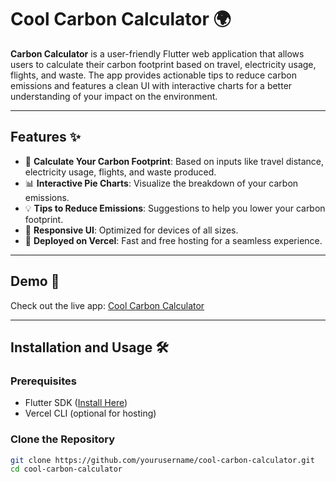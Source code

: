 # Cool Carbon Calculator 🌍

**Carbon Calculator** is a user-friendly Flutter web application that allows users to calculate their carbon footprint based on travel, electricity usage, flights, and waste. The app provides actionable tips to reduce carbon emissions and features a clean UI with interactive charts for a better understanding of your impact on the environment.

---

## Features ✨

- 🌱 **Calculate Your Carbon Footprint**: Based on inputs like travel distance, electricity usage, flights, and waste produced.
- 📊 **Interactive Pie Charts**: Visualize the breakdown of your carbon emissions.
- 💡 **Tips to Reduce Emissions**: Suggestions to help you lower your carbon footprint.
- 🎨 **Responsive UI**: Optimized for devices of all sizes.
- 🚀 **Deployed on Vercel**: Fast and free hosting for a seamless experience.

---

## Demo 🚀

Check out the live app: [Cool Carbon Calculator](https://carbon-calculator-theta.vercel.app/)

---

## Installation and Usage 🛠️

### Prerequisites
- Flutter SDK ([Install Here](https://docs.flutter.dev/get-started/install))
- Vercel CLI (optional for hosting)

### Clone the Repository
```bash
git clone https://github.com/yourusername/cool-carbon-calculator.git
cd cool-carbon-calculator
